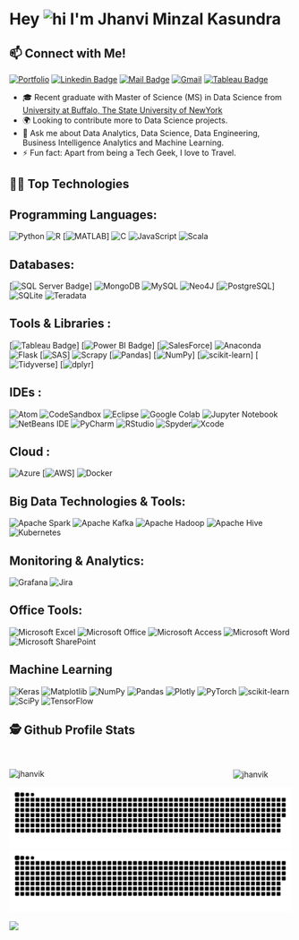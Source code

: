 

<!--
**jhanvik/jhanvik** is a ✨ _special_ ✨ repository because its `README.md` (this file) appears on your GitHub profile.

Here are some ideas to get you started:

- 🔭 I’m currently working on ...
- 🌱 I’m currently learning ...
- 👯 I’m looking to collaborate on ...
- 🤔 I’m looking for help with ...
- 💬 Ask me about ...
- 📫 How to reach me: ...
- 😄 Pronouns: ...
- ⚡ Fun fact: ...
-->




# **Hey <img src="https://user-images.githubusercontent.com/1303154/88677602-1635ba80-d120-11ea-84d8-d263ba5fc3c0.gif" width="28" height = "28px" alt="hi"> I'm Jhanvi Minzal Kasundra** 


## **📫 Connect with Me!**
[![Portfolio](https://img.shields.io/badge/Portfolio-%23000000.svg?style=for-the-badge&logo=firefox&logoColor=#FF7139)](https://jhanvik.github.io/JhanviKasundra.github.io/)
[![Linkedin Badge](https://img.shields.io/badge/-JhanviKasundra-0e76a8?style=flat&labelColor=0e76a8&logo=linkedin&logoColor=white)](https://www.linkedin.com/in/jhanvikasundra/) 
[![Mail Badge](https://img.shields.io/badge/-jhanvik99@gmail.com-c0392b?style=flat&labelColor=c0392b&logo=gmail&logoColor=white)](mailto:jhanvikasundra@outlook.com)
[![Gmail](https://img.shields.io/badge/Gmail-D14836?style=for-the-badge&logo=gmail&logoColor=white)](mailto:jhanvik99@gmail.com)
[![Tableau Badge](https://img.shields.io/badge/-TableauProfile-E97627?style=flat&labelColor=212121&logo=tableau)](https://public.tableau.com/app/profile/jhanvi.minzal.kasundra)


- 🎓 Recent graduate with Master of Science (MS) in Data Science from [University at Buffalo, The State University of NewYork](https://www.buffalo.edu)
- 🌍 Looking to contribute more to Data Science projects.
- 💬 Ask me about Data Analytics, Data Science, Data Engineering, Business Intelligence Analytics and Machine Learning.
- ⚡ Fun fact: Apart from being a Tech Geek, I love to Travel. 


## **👨‍💻 Top Technologies**

<!-- TODO: Make technologies links take you to repositories -->

## Programming Languages:
![Python](https://img.shields.io/badge/python-3670A0?style=for-the-badge&logo=python&logoColor=ffdd54) ![R](https://img.shields.io/badge/r-%23276DC3.svg?style=for-the-badge&logo=r&logoColor=white) [![MATLAB](https://img.shields.io/badge/MATLAB-%23323330.svg?style=for-the-badge&logo=MATLAB&logoColor=%23F7DF1E)] ![C](https://img.shields.io/badge/c-%2300599C.svg?style=for-the-badge&logo=c&logoColor=white) ![JavaScript](https://img.shields.io/badge/javascript-%23323330.svg?style=for-the-badge&logo=javascript&logoColor=%23F7DF1E) ![Scala](https://img.shields.io/badge/scala-%23DC322F.svg?style=for-the-badge&logo=scala&logoColor=white)

##  Databases: 
[![SQL Server Badge](https://img.shields.io/badge/-SQL-CC2927?style=for-the-badge&labelColor=212121&logo=Microsoft%20SQL%20Server&logoColor=CC2927)] ![MongoDB](https://img.shields.io/badge/MongoDB-%234ea94b.svg?style=for-the-badge&logo=mongodb&logoColor=white) ![MySQL](https://img.shields.io/badge/mysql-4479A1.svg?style=for-the-badge&logo=mysql&logoColor=white) ![Neo4J](https://img.shields.io/badge/Neo4j-008CC1?style=for-the-badge&logo=neo4j&logoColor=white) [![PostgreSQL](https://img.shields.io/badge/PostgreSQL-%2320232a.svg?style=for-the-badge&logo=PostgreSQL&logoColor=%2361DAFB)] ![SQLite](https://img.shields.io/badge/sqlite-%2307405e.svg?style=for-the-badge&logo=sqlite&logoColor=white) ![Teradata](https://img.shields.io/badge/Teradata-F37440?style=for-the-badge&logo=teradata&logoColor=white)

##  Tools & Libraries :
[![Tableau Badge](https://img.shields.io/badge/-Tableau-E97627?style=for-the-badge&labelColor=212121&logo=tableau)] [![Power BI Badge](https://img.shields.io/badge/-Power%20BI-F2C811?style=for-the-badge&labelColor=212121&logo=powerbi)] [![SalesForce](https://img.shields.io/badge/SalesForce-%231572B6.svg?style=for-the-badge&logo=Salesforce&logoColor=white)] ![Anaconda](https://img.shields.io/badge/Anaconda-%2344A833.svg?style=for-the-badge&logo=anaconda&logoColor=white) ![Flask](https://img.shields.io/badge/flask-%23000.svg?style=for-the-badge&logo=flask&logoColor=white) [![SAS](https://img.shields.io/badge/SAS-%23404d59.svg?style=for-the-badge&logo=express&logoColor=%2361DAFB)] ![Scrapy](https://img.shields.io/badge/scrapy-%2360a839.svg?style=for-the-badge&logo=scrapy&logoColor=d1d2d3) [![Pandas](https://img.shields.io/badge/pandas-%23150458.svg?style=for-the-badge&labelColor=212121&logo=pandas&logoColor=white)] [![NumPy](https://img.shields.io/badge/numpy-%23013243.svg?style=for-the-badge&labelColor=212121&logo=numpy&logoColor=white)] [![scikit-learn](https://img.shields.io/badge/scikit--learn-%23F7931E.svg?style=for-the-badge&labelColor=212121&logo=scikit-learn&logoColor=white)] [![Tidyverse](https://img.shields.io/badge/Tidyverse-%23316192.svg?style=for-the-badge&logo=Tidyverse&logoColor=white)] [![dplyr](https://img.shields.io/badge/dplyr-%230db7ed.svg?style=for-the-badge&logo=dplyr&logoColor=white)]

## IDEs : 
![Atom](https://img.shields.io/badge/Atom-%2366595C.svg?style=for-the-badge&logo=atom&logoColor=white) ![CodeSandbox](https://img.shields.io/badge/Codesandbox-040404?style=for-the-badge&logo=codesandbox&logoColor=DBDBDB) ![Eclipse](https://img.shields.io/badge/Eclipse-FE7A16.svg?style=for-the-badge&logo=Eclipse&logoColor=white) ![Google Colab](https://img.shields.io/badge/Google%20Colab-%23F9A825.svg?style=for-the-badge&logo=googlecolab&logoColor=white) ![Jupyter Notebook](https://img.shields.io/badge/jupyter-%23FA0F00.svg?style=for-the-badge&logo=jupyter&logoColor=white)![NetBeans IDE](https://img.shields.io/badge/NetBeansIDE-1B6AC6.svg?style=for-the-badge&logo=apache-netbeans-ide&logoColor=white) ![PyCharm](https://img.shields.io/badge/pycharm-143?style=for-the-badge&logo=pycharm&logoColor=black&color=black&labelColor=green) ![RStudio](https://img.shields.io/badge/RStudio-4285F4?style=for-the-badge&logo=rstudio&logoColor=white) ![Spyder](https://img.shields.io/badge/Spyder-838485?style=for-the-badge&logo=spyder%20ide&logoColor=maroon)![Xcode](https://img.shields.io/badge/Xcode-007ACC?style=for-the-badge&logo=Xcode&logoColor=white)

## Cloud :
![Azure](https://img.shields.io/badge/azure-%230072C6.svg?style=for-the-badge&logo=microsoftazure&logoColor=white) [![AWS](https://img.shields.io/badge/AWS-%23E34F26.svg?style=for-the-badge&logo=AWS&logoColor=white)] ![Docker](https://img.shields.io/badge/docker-%230db7ed.svg?style=for-the-badge&logo=docker&logoColor=white)

## Big Data Technologies & Tools:
![Apache Spark](https://img.shields.io/badge/Apache%20Spark-FDEE21?style=flat-square&logo=apachespark&logoColor=black) ![Apache Kafka](https://img.shields.io/badge/Apache%20Kafka-000?style=for-the-badge&logo=apachekafka) ![Apache Hadoop](https://img.shields.io/badge/Apache%20Hadoop-66CCFF?style=for-the-badge&logo=apachehadoop&logoColor=black) ![Apache Hive](https://img.shields.io/badge/Apache%20Hive-FDEE21?style=for-the-badge&logo=apachehive&logoColor=black) ![Kubernetes](https://img.shields.io/badge/kubernetes-%23326ce5.svg?style=for-the-badge&logo=kubernetes&logoColor=white)

## Monitoring & Analytics:
![Grafana](https://img.shields.io/badge/grafana-%23F46800.svg?style=for-the-badge&logo=grafana&logoColor=white) ![Jira](https://img.shields.io/badge/jira-%230A0FFF.svg?style=for-the-badge&logo=jira&logoColor=white)

## Office Tools:
![Microsoft Excel](https://img.shields.io/badge/Microsoft_Excel-217346?style=for-the-badge&logo=microsoft-excel&logoColor=white) ![Microsoft Office](https://img.shields.io/badge/Microsoft_Office-D83B01?style=for-the-badge&logo=microsoft-office&logoColor=white) ![Microsoft Access](https://img.shields.io/badge/Microsoft_Access-A4373A?style=for-the-badge&logo=microsoft-access&logoColor=white) ![Microsoft Word](https://img.shields.io/badge/Microsoft_Word-2B579A?style=for-the-badge&logo=microsoft-word&logoColor=white) ![Microsoft SharePoint ](https://img.shields.io/badge/Microsoft_SharePoint-0078D4?style=for-the-badge&logo=microsoft-sharepoint&logoColor=white)    	

##  Machine Learning 
![Keras](https://img.shields.io/badge/Keras-%23D00000.svg?style=for-the-badge&logo=Keras&logoColor=white) ![Matplotlib](https://img.shields.io/badge/Matplotlib-%23ffffff.svg?style=for-the-badge&logo=Matplotlib&logoColor=black) ![NumPy](https://img.shields.io/badge/numpy-%23013243.svg?style=for-the-badge&logo=numpy&logoColor=white) ![Pandas](https://img.shields.io/badge/pandas-%23150458.svg?style=for-the-badge&logo=pandas&logoColor=white) ![Plotly](https://img.shields.io/badge/Plotly-%233F4F75.svg?style=for-the-badge&logo=plotly&logoColor=white) ![PyTorch](https://img.shields.io/badge/PyTorch-%23EE4C2C.svg?style=for-the-badge&logo=PyTorch&logoColor=white) ![scikit-learn](https://img.shields.io/badge/scikit--learn-%23F7931E.svg?style=for-the-badge&logo=scikit-learn&logoColor=white) ![SciPy](https://img.shields.io/badge/SciPy-%230C55A5.svg?style=for-the-badge&logo=scipy&logoColor=%white) ![TensorFlow](https://img.shields.io/badge/TensorFlow-%23FF6F00.svg?style=for-the-badge&logo=TensorFlow&logoColor=white)

## **🕵️ Github Profile Stats** 
</br>



<p><img align="left" src="https://github-readme-stats.vercel.app/api?username=jhanvik&layout=compact&theme=radical&show_icons=true&locale=en" 
	alt="jhanvik" width="400"  /></p>

<p><img align="center" src="https://github-readme-stats.vercel.app/api/top-langs?username=jhanvik&hide=Jupyter%20Notebook&layout=compact&theme=radical&show_icons=true&locale=en" 
	alt="jhanvik" width="400" /></p>
  
 <div align="center">
 
 ![github contribution grid snake animation](https://raw.githubusercontent.com/AkshatRastogi-1nC0re/AkshatRastogi-1nC0re/output/github-contribution-grid-snake-sissa.svg#gh-dark-mode-only)
![github contribution grid snake animation](https://raw.githubusercontent.com/AkshatRastogi-1nC0re/AkshatRastogi-1nC0re/output/github-contribution-grid-snake-sissa-white.svg#gh-light-mode-only)
  
</div>
<img src="https://raw.githubusercontent.com/halfrost/halfrost/master/icons/header_.png">

